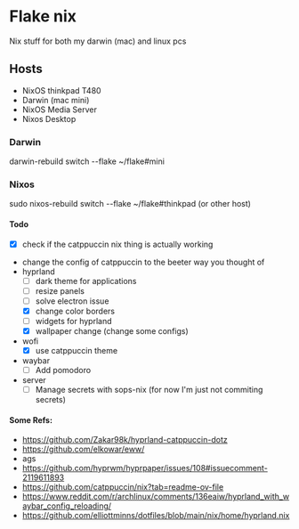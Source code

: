 # Flake nix

Nix stuff for both my darwin (mac) and linux pcs

## Hosts
- NixOS thinkpad T480
- Darwin (mac mini)
- NixOS Media Server
- Nixos Desktop

### Darwin
darwin-rebuild switch --flake ~/flake#mini

### Nixos
sudo nixos-rebuild switch --flake ~/flake#thinkpad (or other host)

#### Todo
- [x] check if the catppuccin nix thing is actually working
- change the config of catppuccin to the beeter way you thought of
- hyprland
    - [ ] dark theme for applications
    - [ ] resize panels
    - [ ] solve electron issue
    - [x] change color borders
    - [ ] widgets for hyprland
    - [x] wallpaper change (change some configs)
- wofi
    - [x] use catppuccin theme
- waybar
    - [ ] Add pomodoro

- server
    - [ ] Manage secrets with sops-nix (for now I'm just not commiting secrets)

#### Some Refs:
- https://github.com/Zakar98k/hyprland-catppuccin-dotz
- https://github.com/elkowar/eww/
- ags
- https://github.com/hyprwm/hyprpaper/issues/108#issuecomment-2119611893
- https://github.com/catppuccin/nix?tab=readme-ov-file
- https://www.reddit.com/r/archlinux/comments/136eaiw/hyprland_with_waybar_config_reloading/
- https://github.com/elliottminns/dotfiles/blob/main/nix/home/hyprland.nix
